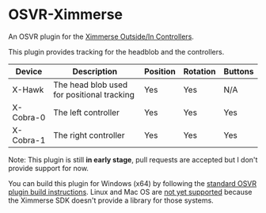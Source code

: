 # OSVR-Ximmerse
An OSVR plugin for the [Ximmerse Outside/In Controllers](http://www.ximmerse.com/goods-5.html).

This plugin provides tracking for the headblob and the controllers.

| Device | Description | Position | Rotation | Buttons |
|--------|-------------|----------|----------|---------|
| X-Hawk | The head blob used for positional tracking | Yes | Yes | N/A |
| X-Cobra-0 | The left controller | Yes | Yes | Yes |
| X-Cobra-1 | The right controller | Yes | Yes | Yes |

Note: This plugin is still **in early stage**, pull requests are accepted but I don't provide support for now.

You can build this plugin for Windows (x64) by following the [standard OSVR plugin build instructions](http://resource.osvr.com/docs/OSVR-Core/TopicWritingDevicePlugin.html).
Linux and Mac OS are [not yet supported](https://github.com/Ximmerse/SDK/issues/4) because the Ximmerse SDK doesn't provide a library for those systems.
